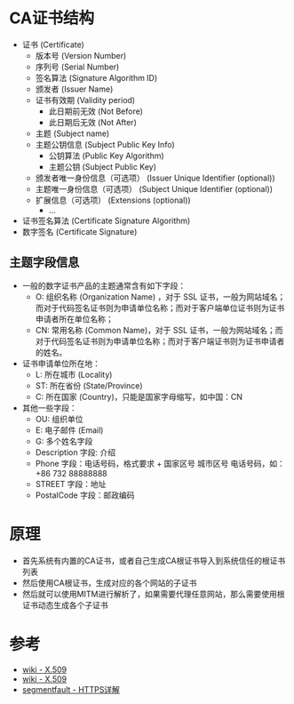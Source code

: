 
# CA证书结构

* 证书 (Certificate)
    * 版本号 (Version Number)
    * 序列号 (Serial Number)
    * 签名算法 (Signature Algorithm ID)
    * 颁发者 (Issuer Name)
    * 证书有效期 (Validity period)
        * 此日期前无效 (Not Before)
        * 此日期后无效 (Not After)
    * 主题 (Subject name)
    * 主题公钥信息 (Subject Public Key Info)
        * 公钥算法 (Public Key Algorithm)
        * 主题公钥 (Subject Public Key)
    * 颁发者唯一身份信息（可选项） (Issuer Unique Identifier (optional))
    * 主题唯一身份信息（可选项） (Subject Unique Identifier (optional))
    * 扩展信息（可选项） (Extensions (optional))
        * ... 
* 证书签名算法 (Certificate Signature Algorithm)
* 数字签名 (Certificate Signature)

## 主题字段信息

* 一般的数字证书产品的主题通常含有如下字段：
    - O: 组织名称 (Organization Name)	，对于 SSL 证书，一般为网站域名；而对于代码签名证书则为申请单位名称；而对于客户端单位证书则为证书申请者所在单位名称；
    - CN: 常用名称 (Common Name)，对于 SSL 证书，一般为网站域名；而对于代码签名证书则为申请单位名称；而对于客户端证书则为证书申请者的姓名。
* 证书申请单位所在地：
    - L: 所在城市 (Locality)
    - ST: 所在省份 (State/Province)
    - C: 所在国家 (Country)，只能是国家字母缩写，如中国：CN
* 其他一些字段：
    - OU: 组织单位
    - E: 电子邮件 (Email)
    - G: 多个姓名字段
    - Description 字段: 介绍
    - Phone 字段：电话号码，格式要求 + 国家区号 城市区号 电话号码，如： +86 732 88888888
    - STREET 字段：地址
    - PostalCode 字段：邮政编码



# 原理

* 首先系统有内置的CA证书，或者自己生成CA根证书导入到系统信任的根证书列表
* 然后使用CA根证书，生成对应的各个网站的子证书
* 然后就可以使用MITM进行解析了，如果需要代理任意网站，那么需要使用根证书动态生成各个子证书

# 参考
* [wiki - X.509](https://zh.wikipedia.org/wiki/X.509)
* [wiki - X.509](https://en.wikipedia.org/wiki/X.509)
* [segmentfault - HTTPS详解](https://segmentfault.com/a/1190000011675421)
